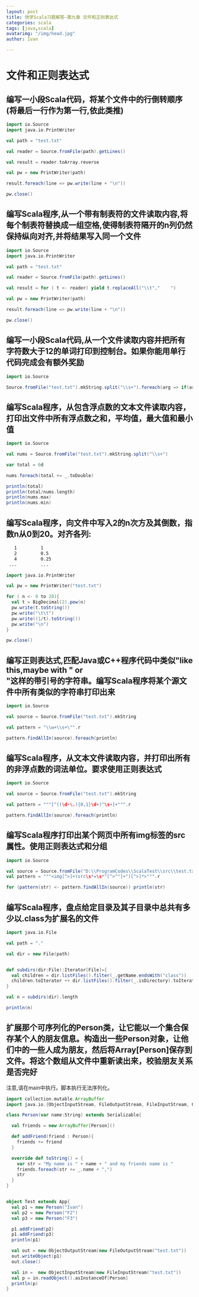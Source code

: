 ```yaml
---
layout: post
title: 快学Scala习题解答—第九章 文件和正则表达式
categories: scala
tags: [java,scala]
avatarimg: "/img/head.jpg"
author: Ivan

---
```


文件和正则表达式
================

编写一小段Scala代码，将某个文件中的行倒转顺序(将最后一行作为第一行,依此类推)
----------------------------------------------------------------------------

```scala
import io.Source
import java.io.PrintWriter

val path = "test.txt"

val reader = Source.fromFile(path).getLines()

val result = reader.toArray.reverse

val pw = new PrintWriter(path)

result.foreach(line => pw.write(line + "\n"))

pw.close()
```

编写Scala程序,从一个带有制表符的文件读取内容,将每个制表符替换成一组空格,使得制表符隔开的n列仍然保持纵向对齐,并将结果写入同一个文件
----------------------------------------------------------------------------------------------------------------------------------

```scala
import io.Source
import java.io.PrintWriter

val path = "test.txt"

val reader = Source.fromFile(path).getLines()

val result = for ( t <- reader) yield t.replaceAll("\\t","    ")

val pw = new PrintWriter(path)

result.foreach(line => pw.write(line + "\n"))

pw.close()
```

<!-- more -->

编写一小段Scala代码,从一个文件读取内容并把所有字符数大于12的单词打印到控制台。如果你能用单行代码完成会有额外奖励
----------------------------------------------------------------------------------------------------------------

```scala
import io.Source

Source.fromFile("test.txt").mkString.split("\\s+").foreach(arg => if(arg.length > 12) println(arg))
```

编写Scala程序，从包含浮点数的文本文件读取内容，打印出文件中所有浮点数之和，平均值，最大值和最小值
-------------------------------------------------------------------------------------------------

```scala
import io.Source

val nums = Source.fromFile("test.txt").mkString.split("\\s+")

var total = 0d

nums.foreach(total += _.toDouble)

println(total)
println(total/nums.length)
println(nums.max)
println(nums.min)
```

编写Scala程序，向文件中写入2的n次方及其倒数，指数n从0到20。对齐各列:
--------------------------------------------------------------------

```sh
   1         1
   2         0.5
   4         0.25
 ...         ...
```

```scala
import java.io.PrintWriter

val pw = new PrintWriter("test.txt")

for ( n <- 0 to 20){
  val t = BigDecimal(2).pow(n)
  pw.write(t.toString())
  pw.write("\t\t")
  pw.write((1/t).toString())
  pw.write("\n")
}

pw.close()
```

编写正则表达式,匹配Java或C++程序代码中类似"like this,maybe with " or\
"这样的带引号的字符串。编写Scala程序将某个源文件中所有类似的字符串打印出来
--------------------------------------------------------------------------

```scala
import io.Source

val source = Source.fromFile("test.txt").mkString

val pattern = "\\w+\\s+\"".r

pattern.findAllIn(source).foreach(println)
```

编写Scala程序，从文本文件读取内容，并打印出所有的非浮点数的词法单位。要求使用正则表达式
---------------------------------------------------------------------------------------

```scala
import io.Source

val source = Source.fromFile("test.txt").mkString

val pattern = """[^((\d+\.){0,1}\d+)^\s+]+""".r

pattern.findAllIn(source).foreach(println)
```

编写Scala程序打印出某个网页中所有img标签的src属性。使用正则表达式和分组
-----------------------------------------------------------------------

```scala
import io.Source

val source = Source.fromFile("D:\\ProgramCodes\\ScalaTest\\src\\test.txt").mkString
val pattern = """<img[^>]+(src\s*=\s*"[^>^"]+")[^>]*>""".r

for (pattern(str) <- pattern.findAllIn(source)) println(str)

```

编写Scala程序，盘点给定目录及其子目录中总共有多少以.class为扩展名的文件
-----------------------------------------------------------------------

```scala
import java.io.File

val path = "."

val dir = new File(path)


def subdirs(dir:File):Iterator[File]={
  val children = dir.listFiles().filter(_.getName.endsWith("class"))
  children.toIterator ++ dir.listFiles().filter(_.isDirectory).toIterator.flatMap(subdirs _)
}

val n = subdirs(dir).length

println(n)
```

扩展那个可序列化的Person类，让它能以一个集合保存某个人的朋友信息。构造出一些Person对象，让他们中的一些人成为朋友，然后将Array[Person]保存到文件。将这个数组从文件中重新读出来，校验朋友关系是否完好
---------------------------------------------------------------------------------------------------------------------------------------------------------------------------------------------------

注意,请在main中执行。脚本执行无法序列化。

```scala
import collection.mutable.ArrayBuffer
import java.io.{ObjectInputStream, FileOutputStream, FileInputStream, ObjectOutputStream}

class Person(var name:String) extends Serializable{

  val friends = new ArrayBuffer[Person]()

  def addFriend(friend : Person){
    friends += friend
  }

  override def toString() = {
    var str = "My name is " + name + " and my friends name is "
    friends.foreach(str += _.name + ",")
    str
  }
}


object Test extends App{
  val p1 = new Person("Ivan")
  val p2 = new Person("F2")
  val p3 = new Person("F3")

  p1.addFriend(p2)
  p1.addFriend(p3)
  println(p1)

  val out = new ObjectOutputStream(new FileOutputStream("test.txt"))
  out.writeObject(p1)
  out.close()

  val in =  new ObjectInputStream(new FileInputStream("test.txt"))
  val p = in.readObject().asInstanceOf[Person]
  println(p)
}
```
